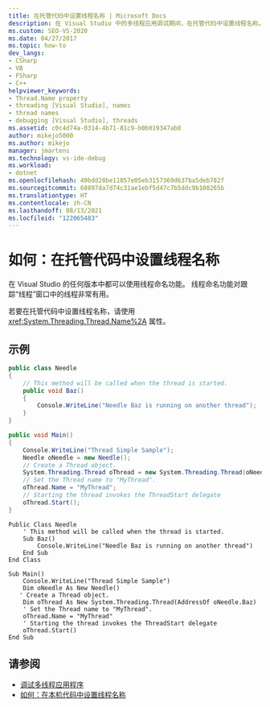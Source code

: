 ```yaml
---
title: 在托管代码中设置线程名称 | Microsoft Docs
description: 在 Visual Studio 中的多线程应用调试期间，在托管代码中设置线程名称。 线程命名用于跟踪“线程”窗口中的线程。
ms.custom: SEO-VS-2020
ms.date: 04/27/2017
ms.topic: how-to
dev_langs:
- CSharp
- VB
- FSharp
- C++
helpviewer_keywords:
- Thread.Name property
- threading [Visual Studio], names
- thread names
- debugging [Visual Studio], threads
ms.assetid: c0c4d74a-0314-4b71-81c9-b0b019347ab8
author: mikejo5000
ms.author: mikejo
manager: jmartens
ms.technology: vs-ide-debug
ms.workload:
- dotnet
ms.openlocfilehash: 49bdd28be11057e05eb3157369d637ba5deb782f
ms.sourcegitcommit: 68897da7d74c31ae1ebf5d47c7b5ddc9b108265b
ms.translationtype: HT
ms.contentlocale: zh-CN
ms.lasthandoff: 08/13/2021
ms.locfileid: "122065483"
---
```

# <a name="how-to-set-a-thread-name-in-managed-code"></a>如何：在托管代码中设置线程名称
在 Visual Studio 的任何版本中都可以使用线程命名功能。 线程命名功能对跟踪“线程”窗口中的线程非常有用。

 若要在托管代码中设置线程名称，请使用 <xref:System.Threading.Thread.Name%2A> 属性。

## <a name="example"></a>示例

```csharp
public class Needle
{
    // This method will be called when the thread is started.
    public void Baz()
    {
        Console.WriteLine("Needle Baz is running on another thread");
    }
}

public void Main()
{
    Console.WriteLine("Thread Simple Sample");
    Needle oNeedle = new Needle();
    // Create a Thread object.
    System.Threading.Thread oThread = new System.Threading.Thread(oNeedle.Baz);
    // Set the Thread name to "MyThread".
    oThread.Name = "MyThread";
    // Starting the thread invokes the ThreadStart delegate
    oThread.Start();
}
```

```VB
Public Class Needle
    ' This method will be called when the thread is started.
    Sub Baz()
        Console.WriteLine("Needle Baz is running on another thread")
    End Sub
End Class

Sub Main()
    Console.WriteLine("Thread Simple Sample")
    Dim oNeedle As New Needle()
   ' Create a Thread object.
    Dim oThread As New System.Threading.Thread(AddressOf oNeedle.Baz)
    ' Set the Thread name to "MyThread".
    oThread.Name = "MyThread"
    ' Starting the thread invokes the ThreadStart delegate
    oThread.Start()
End Sub
```

## <a name="see-also"></a>请参阅
- [调试多线程应用程序](../debugger/debug-multithreaded-applications-in-visual-studio.md)
- [如何：在本机代码中设置线程名称](../debugger/how-to-set-a-thread-name-in-native-code.md)